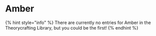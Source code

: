 # Amber

{% hint style="info" %}
There are currently no entries for Amber in the Theorycrafting Library, but you could be the first!
{% endhint %}

